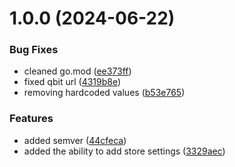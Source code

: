 # 1.0.0 (2024-06-22)


### Bug Fixes

* cleaned go.mod ([ee373ff](https://github.com/RA341/ctrl-srv/commit/ee373ff6169ac86bd7025e5f2753dccbc3cf23ff))
* fixed qbit url ([4319b8e](https://github.com/RA341/ctrl-srv/commit/4319b8e5c9112309b25833ee6bbd4c1d0e6a82e6))
* removing hardcoded values ([b53e765](https://github.com/RA341/ctrl-srv/commit/b53e765298fc42bf2d74f49e183a0d76c92cdaf8))


### Features

* added semver ([44cfeca](https://github.com/RA341/ctrl-srv/commit/44cfeca41a965f0a0b41991b50c52994f4191a3f))
* added the ability to add store settings ([3329aec](https://github.com/RA341/ctrl-srv/commit/3329aece802576fc868b2e2668722ad2fdae9d61))
